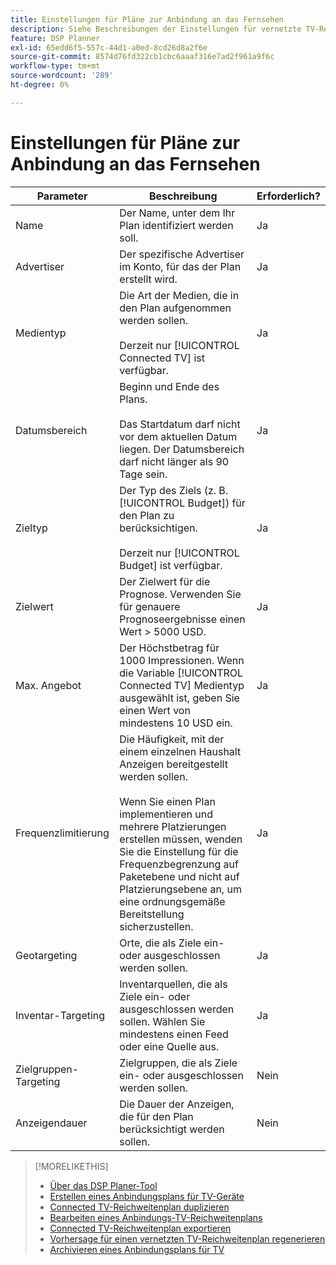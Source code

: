 ```yaml
---
title: Einstellungen für Pläne zur Anbindung an das Fernsehen
description: Siehe Beschreibungen der Einstellungen für vernetzte TV-Reichweitenpläne.
feature: DSP Planner
exl-id: 65edd6f5-557c-44d1-a0ed-8cd26d8a2f6e
source-git-commit: 8574d76fd322cb1cbc6aaaf316e7ad2f961a9f6c
workflow-type: tm+mt
source-wordcount: '289'
ht-degree: 0%

---
```


# Einstellungen für Pläne zur Anbindung an das Fernsehen

| Parameter | Beschreibung | Erforderlich? |
| --- | --- | --- |
| Name | Der Name, unter dem Ihr Plan identifiziert werden soll. | Ja |
| Advertiser | Der spezifische Advertiser im Konto, für das der Plan erstellt wird. | Ja |
| Medientyp | Die Art der Medien, die in den Plan aufgenommen werden sollen.<br><br>Derzeit nur [!UICONTROL Connected TV] ist verfügbar. | Ja |
| Datumsbereich | Beginn und Ende des Plans.<br><br>Das Startdatum darf nicht vor dem aktuellen Datum liegen. Der Datumsbereich darf nicht länger als 90 Tage sein. | Ja |
| Zieltyp | Der Typ des Ziels (z. B. [!UICONTROL Budget]) für den Plan zu berücksichtigen.<br><br>Derzeit nur [!UICONTROL Budget] ist verfügbar. | Ja |
| Zielwert | Der Zielwert für die Prognose. Verwenden Sie für genauere Prognoseergebnisse einen Wert > 5000 USD. | Ja |
| Max. Angebot | Der Höchstbetrag für 1000 Impressionen. Wenn die Variable [!UICONTROL Connected TV] Medientyp ausgewählt ist, geben Sie einen Wert von mindestens 10 USD ein. | Ja |
| Frequenzlimitierung | Die Häufigkeit, mit der einem einzelnen Haushalt Anzeigen bereitgestellt werden sollen.<br><br>Wenn Sie einen Plan implementieren und mehrere Platzierungen erstellen müssen, wenden Sie die Einstellung für die Frequenzbegrenzung auf Paketebene und nicht auf Platzierungsebene an, um eine ordnungsgemäße Bereitstellung sicherzustellen. | Ja |
| Geotargeting | Orte, die als Ziele ein- oder ausgeschlossen werden sollen. | Ja |
| Inventar-Targeting | Inventarquellen, die als Ziele ein- oder ausgeschlossen werden sollen. Wählen Sie mindestens einen Feed oder eine Quelle aus. | Ja |
| Zielgruppen-Targeting | Zielgruppen, die als Ziele ein- oder ausgeschlossen werden sollen. | Nein |
| Anzeigendauer | Die Dauer der Anzeigen, die für den Plan berücksichtigt werden sollen. | Nein |

>[!MORELIKETHIS]
>
>* [Über das DSP Planer-Tool](planner-about.md)
>* [Erstellen eines Anbindungsplans für TV-Geräte](planner-create.md)
>* [Connected TV-Reichweitenplan duplizieren](planner-duplicate.md)
>* [Bearbeiten eines Anbindungs-TV-Reichweitenplans](planner-edit.md)
>* [Connected TV-Reichweitenplan exportieren](planner-export.md)
>* [Vorhersage für einen vernetzten TV-Reichweitenplan regenerieren](planner-forecast.md)
>* [Archivieren eines Anbindungsplans für TV](planner-archive.md)
